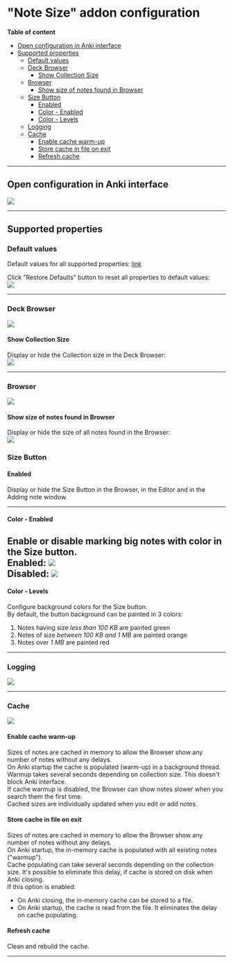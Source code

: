 # "Note Size" addon configuration

**Table of content**

<!--TOC-->

- [Open configuration in Anki interface](#open-configuration-in-anki-interface)
- [Supported properties](#supported-properties)
  - [Default values](#default-values)
  - [Deck Browser](#deck-browser)
    - [Show Collection Size](#show-collection-size)
  - [Browser](#browser)
    - [Show size of notes found in Browser](#show-size-of-notes-found-in-browser)
  - [Size Button](#size-button)
    - [Enabled](#enabled)
    - [Color - Enabled](#color---enabled)
    - [Color - Levels](#color---levels)
  - [Logging](#logging)
  - [Cache](#cache)
    - [Enable cache warm-up](#enable-cache-warm-up)
    - [Store cache in file on exit](#store-cache-in-file-on-exit)
    - [Refresh cache](#refresh-cache)

<!--TOC-->

---

## Open configuration in Anki interface

![](https://raw.githubusercontent.com/Aleks-Ya/note-size-anki-addon/main/docs/images/open-config.png)

---

## Supported properties

### Default values

Default values for all supported properties:
[link](https://raw.githubusercontent.com/Aleks-Ya/note-size-anki-addon/main/note_size/config.json)

Click "Restore Defaults" button to reset all properties to default values:  
![](https://raw.githubusercontent.com/Aleks-Ya/note-size-anki-addon/main/docs/images/config-deck-browser.png)

---

### Deck Browser

![](https://raw.githubusercontent.com/Aleks-Ya/note-size-anki-addon/main/docs/images/config-deck-browser.png)

#### Show Collection Size

Display or hide the Collection size in the Deck Browser:  
![](https://raw.githubusercontent.com/Aleks-Ya/note-size-anki-addon/main/docs/images/collection-size.png)

---

### Browser

![](https://raw.githubusercontent.com/Aleks-Ya/note-size-anki-addon/main/docs/images/config-browser.png)

#### Show size of notes found in Browser

Display or hide the size of all notes found in the Browser:  
![](https://raw.githubusercontent.com/Aleks-Ya/note-size-anki-addon/main/docs/images/notes-size.png)

### Size Button

#### Enabled

Display or hide the Size Button in the Browser, in the Editor and in the Adding note window.

---

#### Color - Enabled

Enable or disable marking big notes with color in the Size button.  
Enabled: ![](https://raw.githubusercontent.com/Aleks-Ya/note-size-anki-addon/main/docs/images/red-size-button.png)  
Disabled: ![](https://raw.githubusercontent.com/Aleks-Ya/note-size-anki-addon/main/docs/images/size-button-color-disabled.png)
---

#### Color - Levels

Configure background colors for the Size button.  
By default, the button background can be painted in 3 colors:

1. Notes having size _less than 100 KB_ are painted green
2. Notes of size _between 100 KB and 1 MB_ are painted orange
3. Notes over _1 MB_ are painted red

---

### Logging

![](https://raw.githubusercontent.com/Aleks-Ya/note-size-anki-addon/main/docs/images/config-logging.png)

---

### Cache

![](https://raw.githubusercontent.com/Aleks-Ya/note-size-anki-addon/main/docs/images/config-cache.png)

#### Enable cache warm-up

Sizes of notes are cached in memory to allow the Browser show any number of notes without any delays.  
On Anki startup the cache is populated (warm-up) in a background thread. Warmup takes several seconds depending on
collection size. This doesn't block Anki interface.  
If cache warmup is disabled, the Browser can show notes slower when you search them the first time.  
Cached sizes are individually updated when you edit or add notes.

#### Store cache in file on exit

Sizes of notes are cached in memory to allow the Browser show any number of notes without any delays.  
On Anki startup, the in-memory cache is populated with all existing notes ("warmup").  
Cache populating can take several seconds depending on the collection size.
It's possible to eliminate this delay, if cache is stored on disk when Anki closing.  
If this option is enabled:

- On Anki closing, the in-memory cache can be stored to a file.
- On Anki startup, the cache is read from the file. It eliminates the delay on cache populating.

#### Refresh cache

Clean and rebuild the cache.

---
